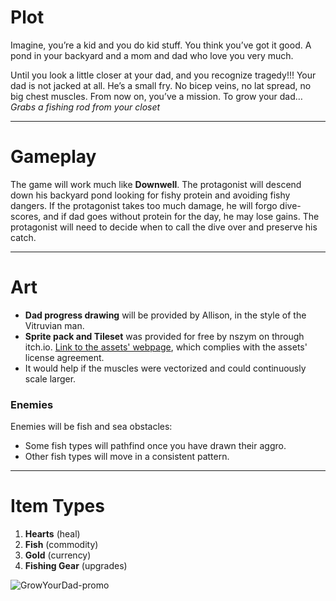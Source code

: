 # Plot  
Imagine, you’re a kid and you do kid stuff. You think you’ve got it good. A pond in your backyard and a mom and dad who love you very much.  

Until you look a little closer at your dad, and you recognize tragedy!!! Your dad is not jacked at all. He’s a small fry. No bicep veins, no lat spread, no big chest muscles. From now on, you’ve a mission. To grow your dad…  
*Grabs a fishing rod from your closet*  

---

# Gameplay  
The game will work much like **Downwell**. The protagonist will descend down his backyard pond looking for fishy protein and avoiding fishy dangers. If the protagonist takes too much damage, he will forgo dive-scores, and if dad goes without protein for the day, he may lose gains. The protagonist will need to decide when to call the dive over and preserve his catch.  

---

# Art  
- **Dad progress drawing** will be provided by Allison, in the style of the Vitruvian man.  
- **Sprite pack and Tileset** was provided for free by nszym on through itch.io. [Link to the assets' webpage]((https://nszym.itch.io/spearfishing-assets-pack)), which complies with the assets' license agreement.
- It would help if the muscles were vectorized and could continuously scale larger.  

### Enemies  
Enemies will be fish and sea obstacles:  
- Some fish types will pathfind once you have drawn their aggro.  
- Other fish types will move in a consistent pattern.  

---

# Item Types  
1. **Hearts** (heal)  
2. **Fish** (commodity)  
3. **Gold** (currency)  
4. **Fishing Gear** (upgrades)  

![GrowYourDad-promo](https://github.com/user-attachments/assets/0741df91-5c3e-4f11-b6c5-301f41a7a0cb)

